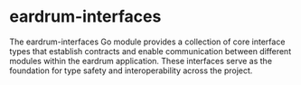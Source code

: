 # eardrum-interfaces
The eardrum-interfaces Go module provides a collection of core interface types that establish contracts and enable communication between different modules within the eardrum application. These interfaces serve as the foundation for type safety and interoperability across the project.
